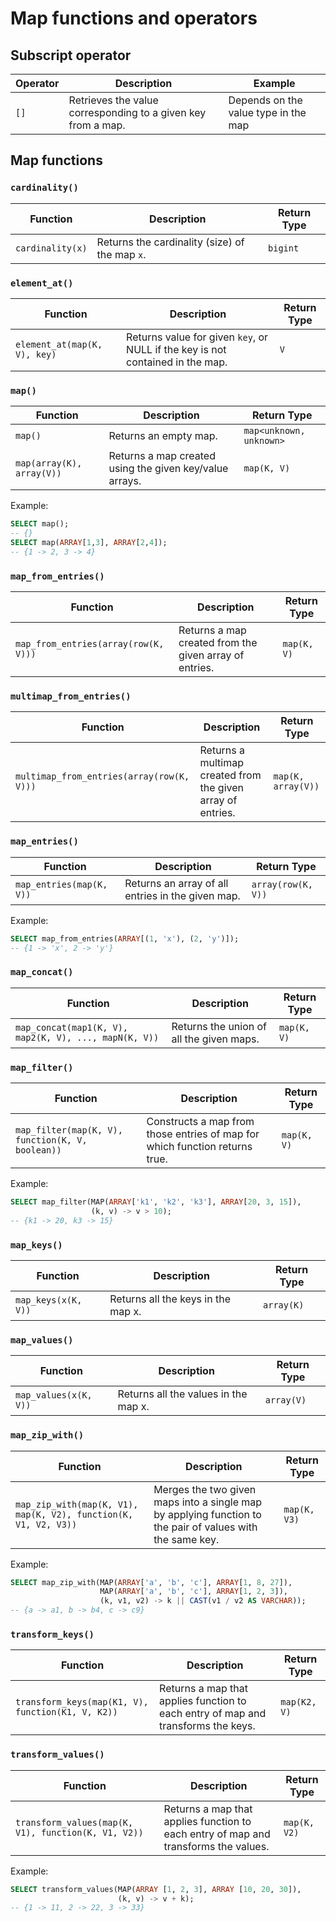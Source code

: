 # Map functions and operators

## Subscript operator

| Operator                | Description                                                         | Example                                              |
| ----------------------- | ------------------------------------------------------------------- | ---------------------------------------------------- |
| `[]`                    | Retrieves the value corresponding to a given key from a map.        | Depends on the value type in the map                 |

## Map functions

### **`cardinality()`**
| Function             | Description                               | Return Type |
| -------------------- | ----------------------------------------- | ----------- |
| `cardinality(x)`     | Returns the cardinality (size) of the map `x`. | `bigint`    |

### **`element_at()`**
| Function                    | Description                                                      | Return Type |
| --------------------------- | ---------------------------------------------------------------- | ----------- |
| `element_at(map(K, V), key)` | Returns value for given `key`, or NULL if the key is not contained in the map. | `V`         |


### **`map()`**

| Function                  | Description                                                    | Return Type        |
| ------------------------- | -------------------------------------------------------------- | ------------------ |
| `map()`                   | Returns an empty map.                                          | `map<unknown, unknown>` |
| `map(array(K), array(V))` | Returns a map created using the given key/value arrays.       | `map(K, V)`       |

Example:
```sql
SELECT map();
-- {}
SELECT map(ARRAY[1,3], ARRAY[2,4]);
-- {1 -> 2, 3 -> 4}
```

### **`map_from_entries()`**

| Function                                | Description                                                      | Return Type  |
| --------------------------------------- | ---------------------------------------------------------------- | ------------ |
| `map_from_entries(array(row(K, V)))`    | Returns a map created from the given array of entries.           | `map(K, V)`  |


### **`multimap_from_entries()`**

| Function                                       | Description                                                             | Return Type         |
| ---------------------------------------------- | ----------------------------------------------------------------------- | ------------------- |
| `multimap_from_entries(array(row(K, V)))`      | Returns a multimap created from the given array of entries.             | `map(K, array(V))` |

### **`map_entries()`**

| Function                                | Description                                                      | Return Type        |
| --------------------------------------- | ---------------------------------------------------------------- | ------------------ |
| `map_entries(map(K, V))`                | Returns an array of all entries in the given map.                | `array(row(K, V))` |

Example:
```sql
SELECT map_from_entries(ARRAY[(1, 'x'), (2, 'y')]);
-- {1 -> 'x', 2 -> 'y'}
```

### **`map_concat()`**

| Function                                                          | Description                                                                  | Return Type |
| ----------------------------------------------------------------- | ---------------------------------------------------------------------------- | ----------- |
| `map_concat(map1(K, V), map2(K, V), ..., mapN(K, V))`             | Returns the union of all the given maps.                                    | `map(K, V)` |

### **`map_filter()`**

| Function                                                          | Description                                                                  | Return Type |
| ----------------------------------------------------------------- | ---------------------------------------------------------------------------- | ----------- |
| `map_filter(map(K, V), function(K, V, boolean))`                  | Constructs a map from those entries of map for which function returns true. | `map(K, V)` |

Example:

```sql
SELECT map_filter(MAP(ARRAY['k1', 'k2', 'k3'], ARRAY[20, 3, 15]),
                  (k, v) -> v > 10);
-- {k1 -> 20, k3 -> 15}
```

### **`map_keys()`**

| Function                                       | Description                                                             | Return Type    |
| ---------------------------------------------- | ----------------------------------------------------------------------- | -------------- |
| `map_keys(x(K, V))`                            | Returns all the keys in the map x.                                      | `array(K)`     |

### **`map_values()`**

| Function                                       | Description                                                             | Return Type    |
| ---------------------------------------------- | ----------------------------------------------------------------------- | -------------- |
| `map_values(x(K, V))`                          | Returns all the values in the map x.                                    | `array(V)`     |

### **`map_zip_with()`**

| Function                                                         | Description                                                                 | Return Type    |
| ---------------------------------------------------------------- | --------------------------------------------------------------------------- | -------------- |
| `map_zip_with(map(K, V1), map(K, V2), function(K, V1, V2, V3))` | Merges the two given maps into a single map by applying function to the pair of values with the same key. | `map(K, V3)`  |

Example:

```sql
SELECT map_zip_with(MAP(ARRAY['a', 'b', 'c'], ARRAY[1, 8, 27]),
                    MAP(ARRAY['a', 'b', 'c'], ARRAY[1, 2, 3]),
                    (k, v1, v2) -> k || CAST(v1 / v2 AS VARCHAR));
-- {a -> a1, b -> b4, c -> c9}
```

### **`transform_keys()`**

| Function                                              | Description                                                             | Return Type      |
| ----------------------------------------------------- | ----------------------------------------------------------------------- | ---------------- |
| `transform_keys(map(K1, V), function(K1, V, K2))`    | Returns a map that applies function to each entry of map and transforms the keys. | `map(K2, V)`     |

### **`transform_values()`**

| Function                                              | Description                                                             | Return Type      |
| ----------------------------------------------------- | ----------------------------------------------------------------------- | ---------------- |
| `transform_values(map(K, V1), function(K, V1, V2))`  | Returns a map that applies function to each entry of map and transforms the values. | `map(K, V2)`     |

Example:
```sql
SELECT transform_values(MAP(ARRAY [1, 2, 3], ARRAY [10, 20, 30]),
                        (k, v) -> v + k);
-- {1 -> 11, 2 -> 22, 3 -> 33}
```